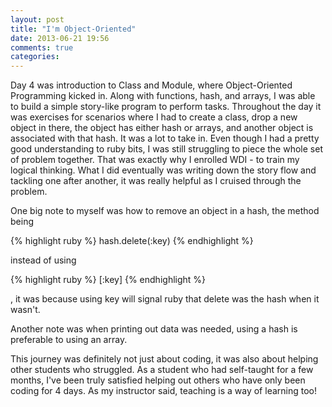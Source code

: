 ```yaml
---
layout: post
title: "I'm Object-Oriented"
date: 2013-06-21 19:56
comments: true
categories:
---
```

Day 4 was introduction to Class and Module, where Object-Oriented Programming kicked in. Along with functions, hash, and arrays, I was able to build a simple story-like program to perform tasks. Throughout the day it was exercises for scenarios where I had to create a class, drop a new object in there, the object has either hash or arrays, and another object is associated with that hash. It was a lot to take in. Even though I had a pretty good understanding to ruby bits, I was still struggling to piece the whole set of problem together. That was exactly why I enrolled WDI - to train my logical thinking. What I did eventually was writing down the story flow and tackling one after another, it was really helpful as I cruised through the problem.

One big note to myself was how to remove an object in a hash, the method being 

{% highlight ruby %}
	hash.delete(:key)
{% endhighlight %}

instead of using 

{% highlight ruby %}
	[:key]
{% endhighlight %}

, it was because using key will signal ruby that delete was the hash when it wasn't.

Another note was when printing out data was needed, using a hash is preferable to using an array.

This journey was definitely not just about coding, it was also about helping other students who struggled. As a student who had self-taught for a few months, I've been truly satisfied helping out others who have only been coding for 4 days. As my instructor said, teaching is a way of learning too!